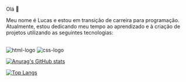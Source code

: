 Olá 👋

Meu nome é Lucas e estou em transição de carreira para programação. Atualmente, estou dedicando meu tempo ao aprendizado e à criação de projetos utilizando as seguintes tecnologias:
<br>
<br>

<img src="https://img.shields.io/badge/HTML5-E34F26?style=for-the-badge&logo=html5&logoColor=white" alt="html-logo" />
<img src="https://img.shields.io/badge/CSS3-1572B6?style=for-the-badge&logo=css3&logoColor=white" alt="css-logo" />

[![Anurag's GitHub stats](https://github-readme-stats.vercel.app/api?username=Lfrances19)](https://github.com/anuraghazra/github-readme-stats)

[![Top Langs](https://github-readme-stats.vercel.app/api/top-langs/?username=Lfrances19)](https://github.com/anuraghazra/github-readme-stats)
